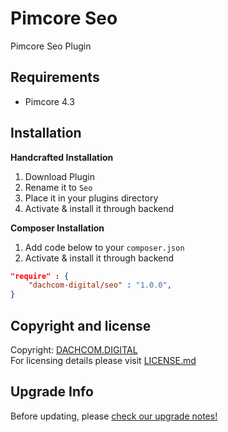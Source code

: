 # Pimcore Seo
Pimcore Seo Plugin

## Requirements
* Pimcore 4.3

## Installation
**Handcrafted Installation**
1. Download Plugin
2. Rename it to `Seo`
3. Place it in your plugins directory
4. Activate & install it through backend

**Composer Installation**
1. Add code below to your `composer.json`
2. Activate & install it through backend

```json
"require" : {
    "dachcom-digital/seo" : "1.0.0",
}
```

## Copyright and license
Copyright: [DACHCOM.DIGITAL](http://dachcom-digital.ch)  
For licensing details please visit [LICENSE.md](LICENSE.md)  

## Upgrade Info
Before updating, please [check our upgrade notes!](UPGRADE.md)